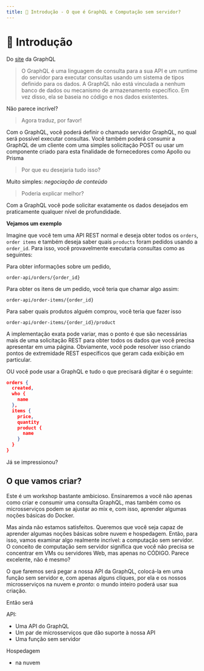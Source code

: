 ```yaml
---
title: 🍕 Introdução - O que é GraphQL e Computação sem servidor?
---
```

# 🍕 Introdução

Do [site](https://graphql.org/learn/) da GraphQL

> O GraphQL é uma linguagem de consulta para a sua API e um runtime do servidor para executar consultas usando um sistema de tipos definido para os dados. A GraphQL não está vinculada a nenhum banco de dados ou mecanismo de armazenamento específico. Em vez disso, ela se baseia no código e nos dados existentes.

Não parece incrível?

> Agora traduz, por favor!

Com o GraphQL, você poderá definir o chamado servidor GraphQL, no qual será possível executar consultas. Você também poderá consumir a GraphQL de um cliente com uma simples solicitação POST ou usar um componente criado para esta finalidade de fornecedores como Apollo ou Prisma

> Por que eu desejaria tudo isso?

Muito simples: *negociação de conteúdo*

> Poderia explicar melhor?

Com a GraphQL você pode solicitar exatamente os dados desejados em praticamente qualquer nível de profundidade.

**Vejamos um exemplo**

Imagine que você tem uma API REST normal e deseja obter todos os `orders`, `order items` e também deseja saber quais `products` foram pedidos usando a `order_id`. Para isso, você provavelmente executaria consultas como as seguintes:

Para obter informações sobre um pedido,
```
order-api/orders/{order_id}
```

Para obter os itens de um pedido, você teria que chamar algo assim:

```
order-api/order-items/{order_id}
```

Para saber quais produtos alguém comprou, você teria que fazer isso

```
order-api/order-items/{order_id}/product
```

A implementação exata pode variar, mas o ponto é que são necessárias mais de uma solicitação REST para obter todos os dados que você precisa apresentar em uma página. Obviamente, você pode resolver isso criando pontos de extremidade REST específicos que geram cada exibição em particular. 

OU você pode usar a GraphQL e tudo o que precisará digitar é o seguinte:

```json
orders {
  created,
  who {
    name
  },
  items {
    price,
    quantity
    product {
      name
    }
  }
}
```

Já se impressionou?

## O que vamos criar?

Este é um workshop bastante ambicioso. Ensinaremos a você não apenas como criar e consumir uma consulta GraphQL, mas também como os microsserviços podem se ajustar ao mix e, com isso, aprender algumas noções básicas do Docker.

Mas ainda não estamos satisfeitos. Queremos que você seja capaz de aprender algumas noções básicas sobre nuvem e hospedagem. Então, para isso, vamos examinar algo realmente incrível: a computação sem servidor. O conceito de computação sem servidor significa que você não precisa se concentrar em VMs ou servidores Web, mas apenas no CÓDIGO. Parece excelente, não é mesmo? 

O que faremos será pegar a nossa API da GraphQL, colocá-la em uma função sem servidor e, com apenas alguns cliques, por ela e os nossos microsserviços na nuvem e *pronto*: o mundo inteiro poderá usar sua criação.

Então será

API:
- Uma API do GraphQL
- Um par de microsserviços que dão suporte à nossa API
- Uma função sem servidor

Hospedagem
- na nuvem

